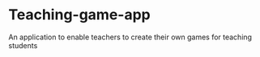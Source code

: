 # Teaching-game-app
An application to enable teachers to create their own games for teaching students 
